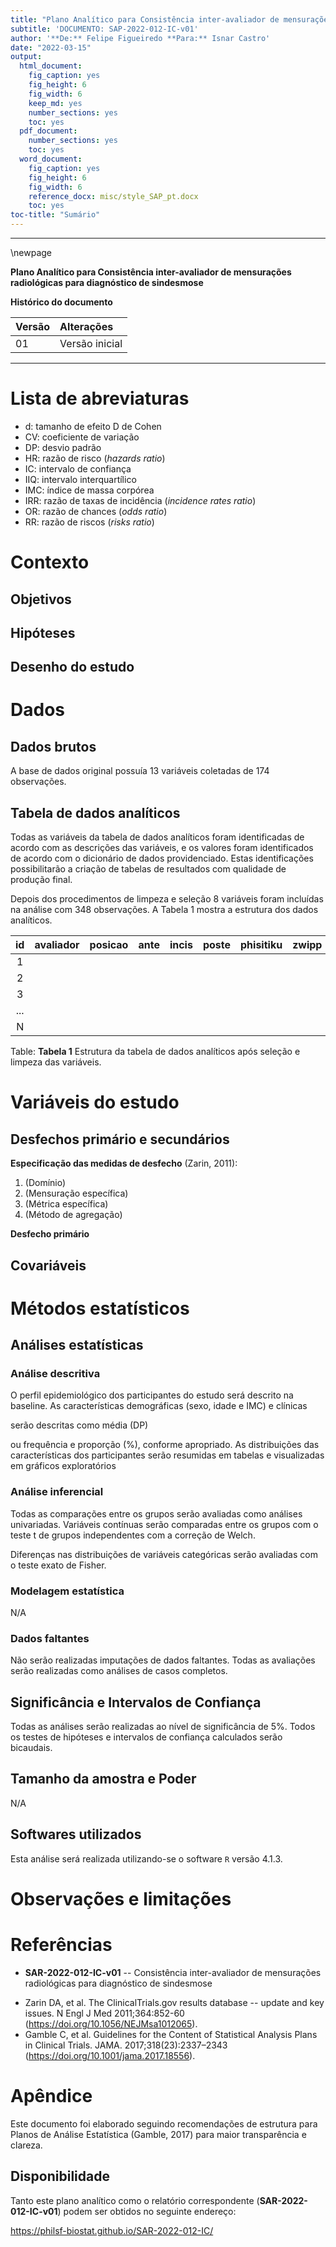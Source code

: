 ```yaml
---
title: "Plano Analítico para Consistência inter-avaliador de mensurações radiológicas para diagnóstico de sindesmose"
subtitle: 'DOCUMENTO: SAP-2022-012-IC-v01'
author: '**De:** Felipe Figueiredo **Para:** Isnar Castro'
date: "2022-03-15"
output:
  html_document:
    fig_caption: yes
    fig_height: 6
    fig_width: 6
    keep_md: yes
    number_sections: yes
    toc: yes
  pdf_document:
    number_sections: yes
    toc: yes
  word_document:
    fig_caption: yes
    fig_height: 6
    fig_width: 6
    reference_docx: misc/style_SAP_pt.docx
    toc: yes
toc-title: "Sumário"
---
```




---

\newpage

**Plano Analítico para Consistência inter-avaliador de mensurações radiológicas para diagnóstico de sindesmose**

**Histórico do documento**


|Versão |Alterações     |
|:------|:--------------|
|01     |Versão inicial |

---

# Lista de abreviaturas

- d: tamanho de efeito D de Cohen
- CV: coeficiente de variação
- DP: desvio padrão
- HR: razão de risco (*hazards ratio*)
- IC: intervalo de confiança
- IIQ: intervalo interquartílico
- IMC: índice de massa corpórea
- IRR: razão de taxas de incidência (*incidence rates ratio*)
- OR: razão de chances (*odds ratio*)
- RR: razão de riscos (*risks ratio*)

# Contexto

## Objetivos

## Hipóteses

## Desenho do estudo

# Dados



## Dados brutos

A base de dados original possuía
13
variáveis coletadas de
174
observações.

## Tabela de dados analíticos

Todas as variáveis da tabela de dados analíticos foram identificadas de acordo com as descrições das variáveis, e os valores foram identificados de acordo com o dicionário de dados providenciado.
Estas identificações possibilitarão a criação de tabelas de resultados com qualidade de produção final.

Depois dos procedimentos de limpeza e seleção
8
variáveis foram incluídas na análise com
348
observações.
A Tabela 1 mostra a estrutura dos dados analíticos.


| id  | avaliador | posicao | ante | incis | poste | phisitiku | zwipp |
|:---:|:---------:|:-------:|:----:|:-----:|:-----:|:---------:|:-----:|
|  1  |           |         |      |       |       |           |       |
|  2  |           |         |      |       |       |           |       |
|  3  |           |         |      |       |       |           |       |
| ... |           |         |      |       |       |           |       |
|  N  |           |         |      |       |       |           |       |

Table: **Tabela 1** Estrutura da tabela de dados analíticos após seleção e limpeza das variáveis.

# Variáveis do estudo

## Desfechos primário e secundários

**Especificação das medidas de desfecho** (Zarin, 2011):

1. (Domínio)
2. (Mensuração específica)
3. (Métrica específica)
4. (Método de agregação)

**Desfecho primário**

## Covariáveis

# Métodos estatísticos

## Análises estatísticas

### Análise descritiva

O perfil epidemiológico dos participantes do estudo será descrito na baseline.
As características demográficas
(sexo, idade e IMC)
e clínicas
<!-- ( [vars] ) -->
serão descritas como
média (DP)
<!-- mediana (IIQ) -->
ou frequência e proporção (%), conforme apropriado.
As distribuições das características dos participantes serão resumidas em tabelas e visualizadas em gráficos exploratórios

### Análise inferencial

Todas as comparações entre os grupos serão avaliadas como análises univariadas.
Variáveis contínuas serão comparadas entre os grupos com o
teste t de grupos independentes com a correção de Welch.
<!-- teste t pareado. -->
<!-- teste de Wilcoxon. -->
Diferenças nas distribuições de variáveis categóricas serão avaliadas com o teste
exato de Fisher.
<!-- qui-quadrado. -->
<!-- McNemar. -->

<!-- Todas as análises inferenciais serão realizadas com base nos modelos estatísticos (descritos na próxima seção). -->

### Modelagem estatística

N/A

### Dados faltantes

Não serão realizadas imputações de dados faltantes.
Todas as avaliações serão realizadas como análises de casos completos.

## Significância e Intervalos de Confiança

Todas as análises serão realizadas ao nível de significância de 5%.
Todos os testes de hipóteses e intervalos de confiança calculados serão
bicaudais.
<!-- unicaudais à esquerda. -->
<!-- unicaudais à direita. -->

## Tamanho da amostra e Poder

N/A

## Softwares utilizados

Esta análise será realizada utilizando-se o software `R` versão 4.1.3.

# Observações e limitações

# Referências

- **SAR-2022-012-IC-v01** -- Consistência inter-avaliador de mensurações radiológicas para diagnóstico de sindesmose
<!-- - Cohen, J. (1988). Statistical power analysis for the behavioral sciences (2nd Ed.). New York: Routledge. -->
- Zarin DA, et al. The ClinicalTrials.gov results database -- update and key issues. N Engl J Med 2011;364:852-60 (<https://doi.org/10.1056/NEJMsa1012065>).
- Gamble C, et al. Guidelines for the Content of Statistical Analysis Plans in Clinical Trials. JAMA. 2017;318(23):2337–2343 (<https://doi.org/10.1001/jama.2017.18556>).

# Apêndice

Este documento foi elaborado seguindo recomendações de estrutura para Planos de Análise Estatística (Gamble, 2017) para maior transparência e clareza.

## Disponibilidade

Tanto este plano analítico como o relatório correspondente (**SAR-2022-012-IC-v01**) podem ser obtidos no seguinte endereço:

<https://philsf-biostat.github.io/SAR-2022-012-IC/>

<!-- O cliente solicitou que esta análise seja mantida confidencial. -->
<!-- Tanto este plano analítico como o relatório correspondente (**SAR-2022-012-IC-v01**) portanto não foram publicados online e apenas o título e o ano da análise foram incluídas no portfólio do consultor. -->
<!-- O portfólio pode ser visto em: -->

<!-- <https://philsf-biostat.github.io/> -->
